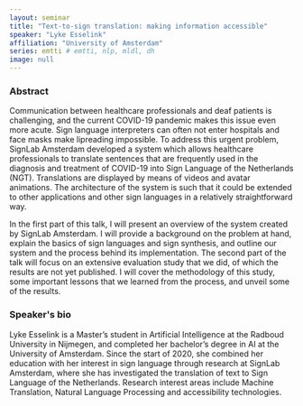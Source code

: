 ```yaml
---
layout: seminar
title: "Text-to-sign translation: making information accessible"
speaker: "Lyke Esselink"
affiliation: "University of Amsterdam"
series: emtti # emtti, nlp, mldl, dh 
image: null 
---
```


### Abstract
Communication between healthcare professionals and deaf patients is challenging, and the current COVID-19 pandemic makes this issue even more acute. Sign language interpreters can often not enter hospitals and face masks make lipreading impossible. To address this urgent problem, SignLab Amsterdam developed a system which allows healthcare professionals to translate sentences that are frequently used in the diagnosis and treatment of COVID-19 into Sign Language of the Netherlands (NGT). Translations are displayed by means of videos and avatar animations. The architecture of the system is such that it could be extended to other applications and other sign languages in a relatively straightforward way.

In the first part of this talk, I will present an overview of the system created by SignLab Amsterdam. I will provide a background on the problem at hand, explain the basics of sign languages and sign synthesis, and outline our system and the process behind its implementation. The second part of the talk will focus on an extensive evaluation study that we did, of which the results are not yet published. I will cover the methodology of this study, some important lessons that we learned from the process, and unveil some of the results.

### Speaker's bio
Lyke Esselink is a Master’s student in Artificial Intelligence at the Radboud University in Nijmegen, and completed her bachelor’s degree in AI at the University of Amsterdam. Since the start of 2020, she combined her education with her interest in sign language through research at SignLab Amsterdam, where she has investigated the translation of text to Sign Language of the Netherlands. Research interest areas include Machine Translation, Natural Language Processing and accessibility technologies.
